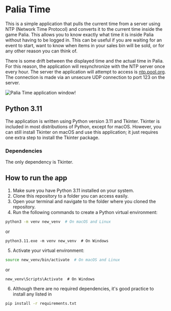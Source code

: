 # Palia Time

This is a simple application that pulls the current time from a server using NTP (Network Time Protocol) and converts it to the current time inside the game Palia. This allows you to know exactly what time it is inside Palia without having to be logged in. This can be useful if you are waiting for an event to start, want to know when items in your sales bin will be sold, or for any other reason you can think of.

There is some drift between the displayed time and the actual time in Palia. For this reason, the application will resynchronize with the NTP server once every hour. The server the application will attempt to access is [ntp.pool.org](https://www.ntppool.org/en/). The connection is made via an unsecure UDP connection to port 123 on the server.

![Palia Time application window!](https://i.imgur.com/pTlXcu4.png "Palia Time application window")

## Python 3.11

The application is written using Python version 3.11 and Tkinter. Tkinter is included in most distributions of Python, except for macOS. However, you can still install Tkinter on macOS and use this application; it just requires one extra step to install the Tkinter package.

### Dependencies

The only dependency is Tkinter.

## How to run the app

1. Make sure you have Python 3.11 installed on your system.
2. Clone this repository to a folder you can access easily.
3. Open your terminal and navigate to the folder where you cloned the repository.
4. Run the following commands to create a Python virtual environment: 

```Bash
python3 -m venv new_venv  # On macOS and Linux
```

or

```PS1
python3.11.exe -m venv new_venv  # On Windows
```

5. Activate your virtual environment:

```Bash
source new_venv/bin/activate  # On macOS and Linux
```

or 

```PS1
new_venv\Scripts\Activate  # On Windows
```

6. Although there are no required dependencies, it's good practice to install any listed in 

```Bash
pip install -r requirements.txt
```